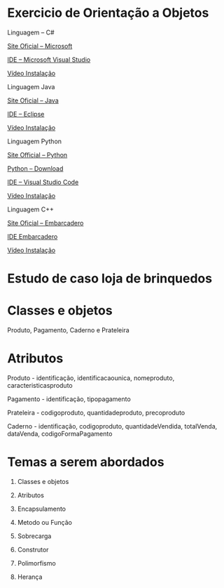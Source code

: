 # Exercicio de Orientação a Objetos

Linguagem – C#

[Site Oficial – Microsoft](www.microsoft.com)

[IDE – Microsoft Visual Studio](https://visualstudio.microsoft.com/pt-br/downloads/)

[Vídeo Instalação](https://youtu.be/icm4SDDrni8)

Linguagem Java

[Site Oficial – Java](https://www.java.com/pt-BR/)

[IDE – Eclipse](https://www.eclipse.org/downloads/)

[Vídeo Instalação](https://youtu.be/X5QbnoKyhtw)

Linguagem Python

[Site Official – Python](https://www.python.org/)

[Python – Download](https://www.python.org/downloads/windows/)

[IDE – Visual Studio Code](https://code.visualstudio.com/Download)

[Vídeo Instalação](https://youtu.be/iUEsBLw9y7U) 

Linguagem C++

[Site Oficial – Embarcadero](https://www.embarcadero.com/br/)

[IDE Embarcadero](https://www.embarcadero.com/br/free-tools/dev-cpp)

[Vídeo Instalação](https://youtu.be/jXP3PAE35oQ)

# Estudo de caso loja de brinquedos

# Classes e objetos

Produto, Pagamento, Caderno e Prateleira

# Atributos

Produto - identificação, identificacaounica, nomeproduto, caracteristicasproduto

Pagamento - identificação, tipopagamento

Prateleira - codigoproduto, quantidadeproduto, precoproduto

Caderno - identificação, codigoproduto, quantidadeVendida, totalVenda, dataVenda, codigoFormaPagamento


# Temas a serem abordados

1. Classes e objetos

2. Atributos

3. Encapsulamento
   
5. Metodo ou Função

6. Sobrecarga

7. Construtor

8. Polimorfismo

9. Herança

